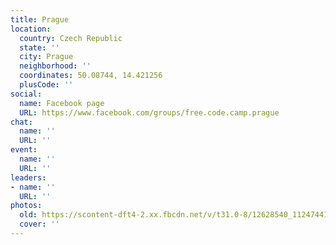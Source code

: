 ```yaml
---
title: Prague
location:
  country: Czech Republic
  state: ''
  city: Prague
  neighborhood: ''
  coordinates: 50.08744, 14.421256
  plusCode: ''
social:
  name: Facebook page
  URL: https://www.facebook.com/groups/free.code.camp.prague
chat:
  name: ''
  URL: ''
event:
  name: ''
  URL: ''
leaders:
- name: ''
  URL: ''
photos:
  old: https://scontent-dft4-2.xx.fbcdn.net/v/t31.0-8/12628540_1124744124203708_2357139901754221026_o.jpg?oh=b595a4167d6f984c38564a47189a9e5b&oe=5991CFB0
  cover: ''
---
```

